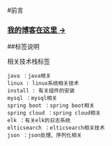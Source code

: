 #前言
### [我的博客在这里 &rarr;](http://kongweiteng.github.io)
##标签说明

相关技术栈标签

```text
java ：java相关
linux : linux系统相关技术
install : 有关组件的安装
mysql ：mysql相关
spring boot ：spring boot相关
spring cloud ：spring cloud相关
elk ：有关elk的日志系统
elticsearch ：elticsearch相关技术
json ：json处理、序列化相关


```